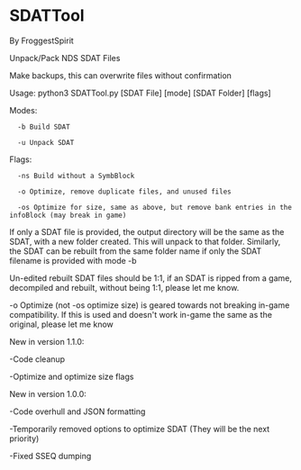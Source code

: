 # SDATTool
By FroggestSpirit

Unpack/Pack NDS SDAT Files

Make backups, this can overwrite files without confirmation

Usage: python3 SDATTool.py [SDAT File] [mode] [SDAT Folder] [flags]

Modes: 

      -b Build SDAT

      -u Unpack SDAT

Flags:
      
      -ns Build without a SymbBlock

      -o Optimize, remove duplicate files, and unused files

      -os Optimize for size, same as above, but remove bank entries in the infoBlock (may break in game)
      
If only a SDAT file is provided, the output directory will be the same as the SDAT, with a new folder created. This will unpack to that folder. Similarly, the SDAT can be rebuilt from the same folder name if only the SDAT filename is provided with mode -b

Un-edited rebuilt SDAT files should be 1:1, if an SDAT is ripped from a game, decompiled and rebuilt, without being 1:1, please let me know.

-o Optimize (not -os optimize size) is geared towards not breaking in-game compatibility. If this is used and doesn't work in-game the same as the original, please let me know


New in version 1.1.0:

-Code cleanup

-Optimize and optimize size flags

New in version 1.0.0:

-Code overhull and JSON formatting

-Temporarily removed options to optimize SDAT (They will be the next priority)

-Fixed SSEQ dumping